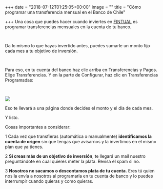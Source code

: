 +++
date = "2018-07-12T01:25:05+00:00"
image = ""
title = "Cómo programar una transferencia mensual en el Banco de Chile"

+++
Una cosa que puedes hacer cuando inviertes en [FINTUAL](http://www.fintual.com) es programar transferencias mensuales en la cuenta de tu banco.

<br>

Da lo mismo lo que hayas invertido antes, puedes sumarle un monto fijo cada mes a tu objetivo de inversión.

<br>

Para eso, en tu cuenta del banco haz clic arriba en Transferencias y Pagos. Elige Transferencias. Y en la parte de Configurar, haz clic en Transferencias Programadas:

<br>

![](https://cdn-images-1.medium.com/max/800/1\*rBvj3KsEU3SE9ZbWyEnGLQ.png)

Eso te llevará a una página donde decides el monto y el día de cada mes. 

Y listo.

Cosas importantes a considerar:

1 Cada vez que transfieras (automática o manualmente) **identificamos la cuenta de origen** sin que tengas que avisarnos y la invertimos en el mismo plan que ya tienes.

2 **Si creas más de un objetivo de inversión**, te llegará un mail nuestro preguntándote en cual quieres meter la plata. Revisa el spam si no.

3 **Nosotros no sacamos o descontamos plata de tu cuenta.** Eres tú quien nos la envía a nosotros al programarla en tu cuenta de banco y lo puedes interrumpir cuando quieras y como quieras.